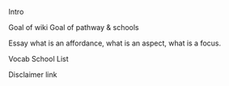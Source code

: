 Intro

Goal of wiki
Goal of pathway & schools

Essay what is an affordance, what is an aspect, what is a focus.

Vocab
School List

Disclaimer link
